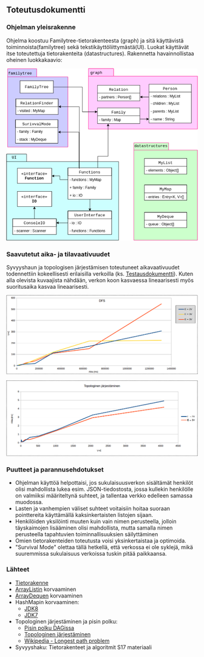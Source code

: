 ## Toteutusdokumentti

### Ohjelman yleisrakenne

Ohjelma koostuu Familytree-tietorakenteesta (graph) ja sitä käyttävistä toiminnoista(familytree) sekä tekstikäyttöliittymästä(UI). Luokat käyttävät itse toteutettuja tietorakenteita (datastructures). Rakennetta havainnollistaa oheinen luokkakaavio:

![Luokkakaavio](/dokumentaatio/tiralabra.png)

### Saavutetut aika- ja tilavaativuudet

Syvyyshaun ja topologisen järjestämisen toteutuneet aikavaativuudet todennettiin kokeellisesti erilaisilla verkoilla (ks. [Testausdokumentti](/dokumentaatio/testausdokumentti.md)). Kuten alla olevista kuvaajista nähdään, verkon koon kasvaessa lineaarisesti myös suoritusaika kasvaa lineaarisesti.

![DFS](/dokumentaatio/dfs_performance.png)

![Topologinen järjestäminen](/dokumentaatio/topo_performance.png)

### Puutteet ja parannusehdotukset
- Ohjelman käyttöä helpottaisi, jos sukulaisuusverkon sisältämät henkilöt olisi mahdollista lukea esim. JSON-tiedostosta, jossa kullekin henkilölle on valmiiksi määriteltynä suhteet, ja tallentaa verkko edelleen samassa muodossa.
- Lasten ja vanhempien väliset suhteet voitaisiin hoitaa suoraan pointtereita käyttämällä kaksinkertaisten listojen sijaan.
- Henkilöiden yksilöinti muuten kuin vain nimen perusteella, jolloin täyskaimojen lisääminen olisi mahdollista, mutta samalla nimen perusteella tapahtuvien toiminnallisuuksien säilyttäminen
- Omien tietorakenteiden toteutusta voisi yksinkertaistaa ja optimoida.
- "Survival Mode" olettaa tällä hetkellä, että verkossa ei ole syklejä, mikä suuremmissa sukulaisuus verkoissa tuskin pitää paikkaansa.

### Lähteet
- [Tietorakenne](https://youtu.be/gQ3iqBh69fU?t=240)
- [ArrayListin](http://hg.openjdk.java.net/jdk8/jdk8/jdk/file/tip/src/share/classes/java/util/ArrayList.java) korvaaminen
- [ArrayDequen](http://hg.openjdk.java.net/jdk8/jdk8/jdk/file/tip/src/share/classes/java/util/ArrayDeque.java) korvaaminen
- HashMapin korvaaminen:
  - [JDK8](http://hg.openjdk.java.net/jdk8/jdk8/jdk/file/tip/src/share/classes/java/util/HashMap.java)
  - [JDK7](http://hg.openjdk.java.net/jdk7/jdk7/jdk/file/tip/src/share/classes/java/util/HashMap.java)
- Topologinen järjestäminen ja pisin polku:
  - [Pisin polku DAGissa](https://www.geeksforgeeks.org/find-longest-path-directed-acyclic-graph/)
  - [Topologinen järjestäminen](https://www.geeksforgeeks.org/topological-sorting/)
  - [Wikipedia - Longest path problem](https://en.wikipedia.org/wiki/Longest_path_problem)
- Syvyyshaku: Tietorakenteet ja algoritmit S17 materiaali
